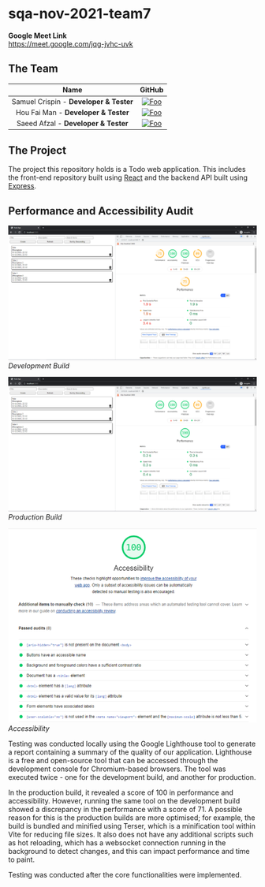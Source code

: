 # sqa-nov-2021-team7

**Google Meet Link**  
https://meet.google.com/jqg-jvhc-uvk

## The Team
|    Name    | GitHub |
|:----:|:------:|
| Samuel Crispin - **Developer & Tester** | [![Foo](https://cdn4.iconfinder.com/data/icons/iconsimple-logotypes/512/github-16.png)](https://github.com/SamCrispin) |
| Hou Fai Man - **Developer & Tester** | [![Foo](https://cdn4.iconfinder.com/data/icons/iconsimple-logotypes/512/github-16.png)](https://github.com/houfaiman) |
| Saeed Afzal - **Developer & Tester** | [![Foo](https://cdn4.iconfinder.com/data/icons/iconsimple-logotypes/512/github-16.png)](https://github.com/saeedafzal) |

## The Project
The project this repository holds is a Todo web application. This includes the front-end repository built using [React](https://reactjs.org/) and the backend API built using [Express](http://expressjs.com/).

## Performance and Accessibility Audit

![DEV Performance](./images/DEV%20Performance.PNG)
_Development Build_

![PROD Performance](./images/PROD%20Performance.PNG)
_Production Build_

![PROD Performance](./images/Accessibility.PNG)
_Accessibility_

Testing was conducted locally using the Google Lighthouse tool to generate a report 
containing a summary of the quality of our application. Lighthouse is a free and 
open-source tool that can be accessed through the development console for
Chromium-based browsers. The tool was executed twice - one for the development build, and another 
for production. 

In the production build, it revealed a score of 100 in performance and accessibility. 
However, running the same tool on the development build showed a discrepancy in the performance
with a score of 71. A possible reason for this is the production builds are more optimised; 
for example, the build is bundled and minified using Terser, which is a minification tool within Vite
for reducing file sizes. It also does not have any additional scripts such as hot reloading, which has
a websocket connection running in the background to detect changes, and this can impact performance
and time to paint.

Testing was conducted after the core functionalities were implemented.